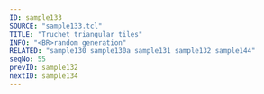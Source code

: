 ```yaml
---
ID: sample133
SOURCE: "sample133.tcl"
TITLE: "Truchet triangular tiles"
INFO: "<BR>random generation"
RELATED: "sample130 sample130a sample131 sample132 sample144"
seqNo: 55
prevID: sample132
nextID: sample134
---
```

